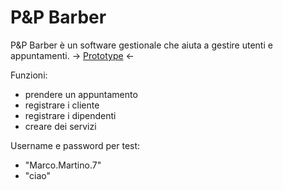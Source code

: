 # P&P Barber

P&P Barber è un software gestionale che aiuta a gestire utenti e appuntamenti.
-> [Prototype](https://www.figma.com/file/hxejHJMfXeGXO0b9sOTse9/UID---Calendly?type=design&node-id=0%3A1&t=wlUBAmXDjeJvOWdc-1) <-

Funzioni: 
  - prendere un appuntamento
  - registrare i cliente
  - registrare i dipendenti
  - creare dei servizi

Username e password per test:
  - "Marco.Martino.7"
  - "ciao"

